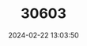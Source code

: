 ---
title: "30603"
category: "Centrolobium yavizanum"
draft: false
date: 2024-02-22 13:03:50
languages:
  Spanish; Castilian: ["Amarillo Guayaquil", "Amarillo Puyú", "Guayacán Jobo"]
---
